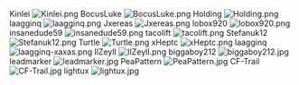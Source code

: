 Kinlei
![Kinlei.png](https://github.com/hooaczx/Notifications-Code/assets/167671515/1f732370-1973-49ba-913f-22246ef8e801)
BocusLuke
![BocusLuke.png](https://github.com/hooaczx/Notifications-Code/assets/167671515/b1c45a9f-3b96-46a7-9af1-9adfe26fbb4f)
Holding
![Holding.png](https://github.com/hooaczx/Notifications-Code/assets/167671515/bf94713e-7311-426a-9078-922bbdc66b81)
laagginq
![laagginq.png](https://github.com/hooaczx/Notifications-Code/assets/167671515/afaa5f80-88ea-4182-bcc4-7b7277bb8576)
Jxereas
![Jxereas.png](https://github.com/hooaczx/Notifications-Code/assets/167671515/5223b606-d4b3-495f-86dc-285ce3021b01)
lobox920
![lobox920.png](https://github.com/hooaczx/Notifications-Code/assets/167671515/e0a58fab-f52f-434a-9cf1-8bc25312779a)
insanedude59
![insanedude59.png](https://github.com/hooaczx/Notifications-Code/assets/167671515/528046ee-5fca-4ada-a0ef-32563a3f7ad2)
tacolift
![tacolift.png](https://github.com/hooaczx/Notifications-Code/assets/167671515/1fe3da93-3055-44d0-8b9b-fc7f09799ea3)
Stefanuk12
![Stefanuk12.png](https://github.com/hooaczx/Notifications-Code/assets/167671515/cf74f2d5-b2f1-4adf-8847-766a2c6edb5c)
Turtle
![Turtle.png](https://github.com/hooaczx/Notifications-Code/assets/167671515/08c1aff8-25a9-4a8c-979f-0084ad6c2dee)
xHeptc
![xHeptc.png](https://github.com/hooaczx/Notifications-Code/assets/167671515/85fb41cc-a630-4758-8e03-8d1c100c2c00)
laagginq
![laagginq-xaxas.png](https://github.com/hooaczx/Notifications-Code/assets/167671515/b40e4c1f-5ee9-4c8b-821c-0ac31329246a)
IlZeylI
![IlZeylI.png](https://github.com/hooaczx/Notifications-Code/assets/167671515/f339630b-a51f-4813-8465-49f14e733c98)
biggaboy212
![biggaboy212.jpg](https://github.com/hooaczx/Notifications-Code/assets/167671515/a7b09b56-10a0-4315-8d27-0037652d6003)
leadmarker
![leadmarker.jpg](https://github.com/hooaczx/Notifications-Code/assets/167671515/7f621844-53ae-4f87-87ab-a09d6ee5d0f0)
PeaPattern
![PeaPattern.jpg](https://github.com/hooaczx/Notifications-Code/assets/167671515/70752342-0c5f-452f-8cb1-285539f99f7c)
CF-Trail
![CF-Trail.jpg](https://github.com/hooaczx/Notifications-Code/assets/167671515/7fb51dc0-ab4f-45da-a8e2-2de06629b34e)
lightux
![lightux.jpg](https://github.com/hooaczx/Notifications-Code/assets/167671515/701cda73-88ff-4ec7-a077-da6cf5c42663)
